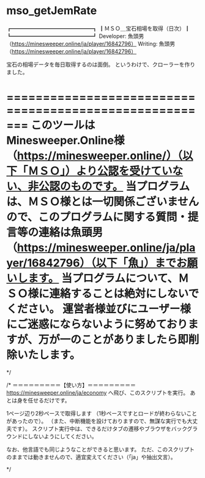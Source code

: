 # mso_getJemRate

┏━━━━━━━━━━━━━━━┓
┃ＭＳＯ＿宝石相場を取得（日次）┃
┗━━━━━━━━━━━━━━━┛
Developer:
	魚頭男（https://minesweeper.online/ja/player/16842796）
Writing:
	魚頭男（https://minesweeper.online/ja/player/16842796）

宝石の相場データを毎日取得するのは面倒。
というわけで、クローラーを作りました。

=======================================================
このツールはMinesweeper.Online様（https://minesweeper.online/）（以下「ＭＳＯ」）より公認を受けていない、非公認のものです。
当プログラムは、ＭＳＯ様とは一切関係ございませんので、このプログラムに関する質問・提言等の連絡は魚頭男（https://minesweeper.online/ja/player/16842796）（以下「魚」）までお願いします。
当プログラムについて、ＭＳＯ様に連絡することは絶対にしないでください。
運営者様並びにユーザー様にご迷惑にならないように努めておりますが、万が一のことがありましたら即削除いたします。
=======================================================
*/

/*
＝＝＝＝＝＝＝＝＝【使い方】＝＝＝＝＝＝＝＝＝
https://minesweeper.online/ja/economy
へ飛び、このスクリプトを実行。
あとは身を任せるだけです。

1ページ辺り2秒ペースで取得します
（1秒ペースですとロードが終わらないことがあったので）。
（また、中断機能を設けておりますので、無謀な実行でも大丈夫です）。
スクリプト実行中は、できるだけタブの遷移やブラウザをバックグラウンドにしないようにしてください。

なお、他言語でも同じようなことができると思います。
ただ、このスクリプトのままでは動きませんので、適宜変えてください（「ja」や抽出文言）。

*/

